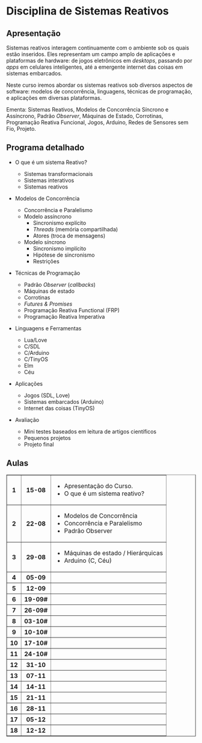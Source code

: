 <title>Disciplina de Sistemas Reativos</title>
<meta http-equiv="Content-Type" content="text/html; charset=UTF-8"/></p>

Disciplina de Sistemas Reativos
===============================

Apresentação
------------

Sistemas reativos interagem continuamente com o ambiente sob os quais estão 
inseridos.
Eles representam um campo amplo de aplicações e plataformas de hardware:
de jogos eletrônicos em *desktops*, passando por *apps* em celulares 
inteligentes, até a emergente internet das coisas em sistemas embarcados.

Neste curso iremos abordar os sistemas reativos sob diversos aspectos de 
software: modelos de concorrência, linguagens, técnicas de programação, e 
aplicações em diversas plataformas.

Ementa: Sistemas Reativos, Modelos de Concorrência Síncrono e Assíncrono, 
Padrão *Observer*, Máquinas de Estado, Corrotinas, Programação Reativa 
Funcional, Jogos, Arduino, Redes de Sensores sem Fio, Projeto.

Programa detalhado
------------------

* O que é um sistema Reativo?
    - Sistemas transformacionais
    - Sistemas interativos
    - Sistemas reativos

* Modelos de Concorrência
    - Concorrência e Paralelismo
    - Modelo assíncrono
        - Sincronismo explícito
        - *Threads* (memória compartilhada)
        - Atores (troca de mensagens)
    - Modelo síncrono
        - Sincronismo implícito
        - Hipótese de sincronismo
        - Restrições

* Técnicas de Programação
    - Padrão *Observer* (*callbacks*)
    - Máquinas de estado
    - Corrotinas
    - *Futures & Promises*
    - Programação Reativa Functional (FRP)
    - Programação Reativa Imperativa

* Linguagens e Ferramentas
    - Lua/Love
    - C/SDL
    - C/Arduino
    - C/TinyOS
    - Elm
    - Céu

* Aplicações
    - Jogos (SDL, Love)
    - Sistemas embarcados (Arduino)
    - Internet das coisas (TinyOS)

* Avaliação
    - Mini testes baseados em leitura de artigos científicos
    - Pequenos projetos
    - Projeto final

<!-- - Escolher uma outra ferramenta e discutir o modelo de execução. -->

Aulas
-----

<table border="1" cellspacing="0" cellpadding="20">
<tr><th>1</th><th>15-08</th><td>
<ul>
    <li> Apresentação do Curso.
    <li> O que é um sistema reativo?
</ul>
<!--
    Avaliação.
    Github.
    Artigos.
-->
</td></tr>
<tr><th>2</th><th>22-08</th><td>
<ul>
    <li> Modelos de Concorrência
    <li> Concorrência e Paralelismo
    <li> Padrão Observer
</ul>
<!--
    Exemplo do Blink.
    Esquemas de implementação do modelo síncrono.
    Padrão observer (similaridades com a impl. sinc.)
    - Onde aparece nas linguagens? OO/Swing, Android/?
    - C/SDL
    - C/Arduino
    - Lua/Love
        Primeira tarefa que envolva uma máquina de estados potencialmente 
        hierárquica.
-->
</td></tr>
<tr><th>3</th><th>29-08</th><td>
<ul>
    <li> Máquinas de estado / Hierárquicas
    <li> Arduino (C, Céu)
</ul>
</td></tr>
<tr><th>4</th><th>05-09</th><td></td></tr>
<tr><th>5</th><th>12-09</th><td></td></tr>
<tr><th>6</th><th>19-09#</th><td></td></tr>
<tr><th>7</th><th>26-09#</th><td></td></tr>
<tr><th>8</th><th>03-10#</th><td></td></tr>
<tr><th>9</th><th>10-10#</th><td></td></tr>
<tr><th>10</th><th>17-10#</th><td></td></tr>
<tr><th>11</th><th>24-10#</th><td></td></tr>
<tr><th>12</th><th>31-10</th><td></td></tr>
<tr><th>13</th><th>07-11</th><td></td></tr>
<tr><th>14</th><th>14-11</th><td></td></tr>
<tr><th>15</th><th>21-11</th><td></td></tr>
<tr><th>16</th><th>28-11</th><td></td></tr>
<tr><th>17</th><th>05-12</th><td></td></tr>
<tr><th>18</th><th>12-12</th><td></td></tr>
</table>
